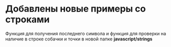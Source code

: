 # Добавлены новые примеры со строками

Функция для получения последнего символа и функция для проверки на наличие в строке собачки и точки 
в новой папке **javascript/strings** 